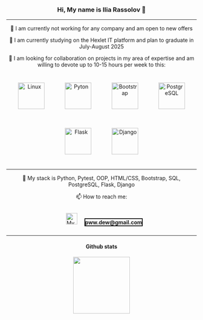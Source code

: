 ### <div align="center">Hi, My name is Ilia Rassolov 👋 </div>

---

<div align="center">
    <p>🔭 I am currently not working for any company and am open to new offers </p>
    <p>🌱 I am currently studying on the Hexlet IT platform and plan to graduate in July-August 2025</p>
    <p>👯 I am looking for collaboration on projects in my area of expertise and am willing to devote up to 10-15 hours per week to this: </p>
    <img style="margin: 25px" src="https://profilinator.rishav.dev/skills-assets/linux-original.svg" alt="Linux" height="70" />
    <img style="margin: 25px" src="https://profilinator.rishav.dev/skills-assets/python-original.svg" alt="Pyton" height="70" />
    <img style="margin: 25px" src="https://profilinator.rishav.dev/skills-assets/bootstrap-plain.svg" alt="Bootstrap" height="70" />
    <img style="margin: 25px" src="https://profilinator.rishav.dev/skills-assets/postgresql-original-wordmark.svg" alt="PostgreSQL" height="70" />
    <img style="margin: 25px" src="https://profilinator.rishav.dev/skills-assets/flask.png" alt="Flask" height="70" />
    <img style="margin: 25px" src="https://img.shields.io/badge/django-%23092E20.svg?style=for-the-badge&logo=django&logoColor=white" alt="Django" height="70" />
</div>

---
<div align="center">
    <p>🚀 My stack is Python, Pytest, OOP, HTML/CSS, Bootstrap, SQL, PostgreSQL, Flask, Django</p>
    <p>📫 How to reach me:</p>
    <p><a href="https://t.me/ilia_pww" target="_blank"><img 
            style="margin: 15px"
            src="https://img.shields.io/badge/Telegram-2CA5E0?style=for-the-badge&logo=telegram&logoColor=white"
            alt="My_telegram" height="30" /></a>           <span style="border: 2px solid black;"><b>pww.dew@gmail.com</b></span></p>
</div>

---
#### <div align="center">Github stats</div>  
<p align='center'>
   <img height=150 src="https://github-readme-stats.vercel.app/api/top-langs/?username=ilia-rassolov&layout=compact"/>
</p>


